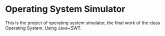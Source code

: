 # Operating System Simulator
This is the project of operating system simulator, the final work of the class Operating System.
Using Java+SWT.
